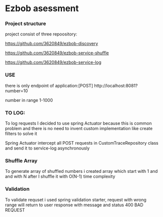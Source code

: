 # Ezbob asessment
### Project structure
project consist of three repoository:

https://github.com/3620849/ezbob-discovery

https://github.com/3620849/ezbob-service-shuffle

https://github.com/3620849/ezbob-service-log

### USE
there is only endpoint of application:[POST] http://localhost:8081?number=10 

number in range 1-1000

### TO LOG:

To log requests I decided to use spring Actuator because this is common problem and
 there is no need to invent custom implementation like create filters to solve it
 
Spring Actuator intercept all POST requests in CustomTraceRepository class and send it to service-log asynchronously 

### Shuffle Array 
To generate array of shuffled numbers i created array which start with 1 and and with N
 after I shuffle it with O(N-1) time complexity
 
### Validation
To validate requset i used spring validation starter, request with wrong range will return to user response with message and status 400 BAD REQUEST
 
  
 
